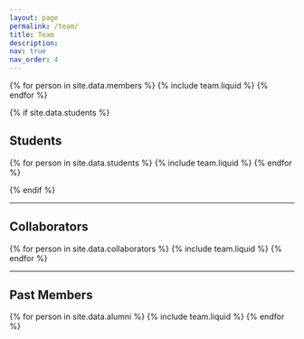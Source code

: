 ```yaml
---
layout: page
permalink: /team/
title: Team
description:
nav: true
nav_order: 4
---
```


<div class="projects">
  <div class="container">
    <div class="row row-cols-1 row-cols-md-4">
    {% for person in site.data.members %}
      {% include team.liquid %}
    {% endfor %}
    </div>
  </div>
</div>

{% if site.data.students %}

  <h2 id="students">Students</h2>
  <div class="projects">
    <div class="container">
      <div class="row row-cols-1 row-cols-md-4">
        {% for person in site.data.students %}
          {% include team.liquid %}
        {% endfor %}
      </div>
    </div>
  </div>

{% endif %}

---

## Collaborators
  <div class="projects">
    <div class="container">
      <div class="row row-cols-1 row-cols-md-4">
        {% for person in site.data.collaborators %}
          {% include team.liquid %}
        {% endfor %}
      </div>
    </div>
  </div>

---

## Past Members
  <div class="projects">
    <div class="container">
      <div class="row row-cols-1 row-cols-md-4">
        {% for person in site.data.alumni %}
          {% include team.liquid %}
        {% endfor %}
      </div>
    </div>
  </div>
